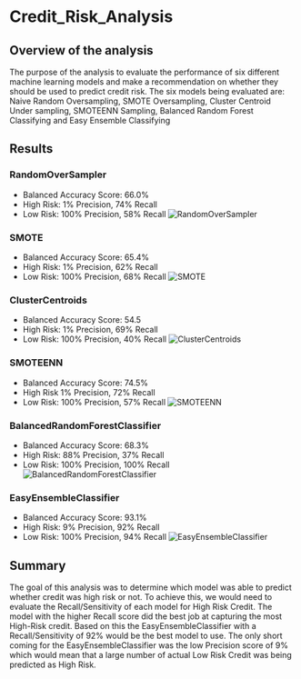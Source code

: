 # Credit_Risk_Analysis

## Overview of the analysis
The purpose of the analysis to evaluate the performance of six different machine learning models and make a recommendation on whether they should be used to predict credit risk.
The six models being evaluated are: Naive Random Oversampling, SMOTE Oversampling, Cluster Centroid Under sampling, SMOTEENN Sampling, Balanced Random Forest Classifying and Easy Ensemble Classifying

## Results

### RandomOverSampler
* Balanced Accuracy Score: 66.0%
* High Risk: 1% Precision, 74% Recall
* Low Risk: 100% Precision, 58% Recall
![RandomOverSampler](https://user-images.githubusercontent.com/62673123/138577497-6f8b63b0-8baa-41b0-9489-405dba356a29.PNG)

### SMOTE
* Balanced Accuracy Score: 65.4%
* High Risk: 1% Precision, 62% Recall
* Low Risk: 100% Precision, 68% Recall
![SMOTE](https://user-images.githubusercontent.com/62673123/138577502-78564c93-42b8-41de-a924-aef7a2672ae0.PNG)

### ClusterCentroids
* Balanced Accuracy Score: 54.5
* High Risk: 1% Precision, 69% Recall
* Low Risk: 100% Precision, 40% Recall
![ClusterCentroids](https://user-images.githubusercontent.com/62673123/138577507-c6935012-e22b-499b-a733-58e765f377f5.PNG)

### SMOTEENN
* Balanced Accuracy Score: 74.5%
* High Risk 1% Precision, 72% Recall
* Low Risk: 100% Precision, 57% Recall
![SMOTEENN](https://user-images.githubusercontent.com/62673123/138577510-f5d75b89-70b8-41f1-9eca-51de16dc57b1.PNG)

### BalancedRandomForestClassifier
* Balanced Accuracy Score: 68.3%
* High Risk: 88% Precision, 37% Recall
* Low Risk: 100% Precision, 100% Recall
![BalancedRandomForestClassifier](https://user-images.githubusercontent.com/62673123/138577514-ee74a73a-73a6-4d27-91de-05ce1adbff4a.PNG)

### EasyEnsembleClassifier
* Balanced Accuracy Score: 93.1%
* High Risk: 9% Precision, 92% Recall
* Low Risk: 100% Precision, 94% Recall
![EasyEnsembleClassifier](https://user-images.githubusercontent.com/62673123/138577527-c89037dd-ba07-40eb-8a04-9dde5f43f843.PNG)

## Summary
The goal of this analysis was to determine which model was able to predict whether credit was high risk or not. 
To achieve this, we would need to evaluate the Recall/Sensitivity of each model for High Risk Credit. The model with the higher Recall score did the best job at capturing the most High-Risk credit. 
Based on this the EasyEnsembleClassifier with a Recall/Sensitivity of 92% would be the best model to use. The only short coming for the EasyEnsembleClassifier was the low Precision score of 9% which would mean that a large number of actual Low Risk Credit was being predicted as High Risk.
